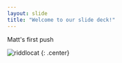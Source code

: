 ```yaml
---
layout: slide
title: "Welcome to our slide deck!"
---
```


Matt's first push

![riddlocat](https://octodex.github.com/images/riddlocat.png)
{: .center}
